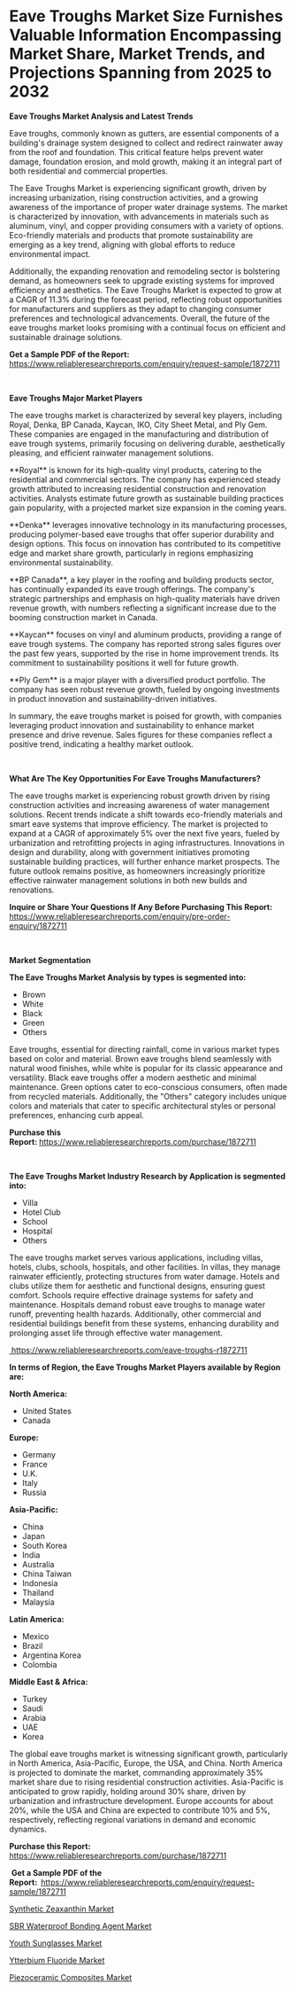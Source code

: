 <p><h1>Eave Troughs Market Size Furnishes Valuable Information Encompassing Market Share, Market Trends, and Projections Spanning from 2025 to 2032</h1></p><p><strong>Eave Troughs Market Analysis and Latest Trends</strong></p>
<p><p>Eave troughs, commonly known as gutters, are essential components of a building's drainage system designed to collect and redirect rainwater away from the roof and foundation. This critical feature helps prevent water damage, foundation erosion, and mold growth, making it an integral part of both residential and commercial properties. </p><p>The Eave Troughs Market is experiencing significant growth, driven by increasing urbanization, rising construction activities, and a growing awareness of the importance of proper water drainage systems. The market is characterized by innovation, with advancements in materials such as aluminum, vinyl, and copper providing consumers with a variety of options. Eco-friendly materials and products that promote sustainability are emerging as a key trend, aligning with global efforts to reduce environmental impact.</p><p>Additionally, the expanding renovation and remodeling sector is bolstering demand, as homeowners seek to upgrade existing systems for improved efficiency and aesthetics. The Eave Troughs Market is expected to grow at a CAGR of 11.3% during the forecast period, reflecting robust opportunities for manufacturers and suppliers as they adapt to changing consumer preferences and technological advancements. Overall, the future of the eave troughs market looks promising with a continual focus on efficient and sustainable drainage solutions.</p></p>
<p><strong>Get a Sample PDF of the Report:&nbsp;</strong> <a href="https://www.reliableresearchreports.com/enquiry/request-sample/1872711?utm_campaign=9&utm_medium=2&utm_source=Github&utm_content=ia&utm_term=31032025&utm_id=eave-troughs">https://www.reliableresearchreports.com/enquiry/request-sample/1872711</a></p>
<p>&nbsp;</p>
<p><strong>Eave Troughs Major Market Players</strong></p>
<p><p>The eave troughs market is characterized by several key players, including Royal, Denka, BP Canada, Kaycan, IKO, City Sheet Metal, and Ply Gem. These companies are engaged in the manufacturing and distribution of eave trough systems, primarily focusing on delivering durable, aesthetically pleasing, and efficient rainwater management solutions.</p><p>**Royal** is known for its high-quality vinyl products, catering to the residential and commercial sectors. The company has experienced steady growth attributed to increasing residential construction and renovation activities. Analysts estimate future growth as sustainable building practices gain popularity, with a projected market size expansion in the coming years.</p><p>**Denka** leverages innovative technology in its manufacturing processes, producing polymer-based eave troughs that offer superior durability and design options. This focus on innovation has contributed to its competitive edge and market share growth, particularly in regions emphasizing environmental sustainability.</p><p>**BP Canada**, a key player in the roofing and building products sector, has continually expanded its eave trough offerings. The company's strategic partnerships and emphasis on high-quality materials have driven revenue growth, with numbers reflecting a significant increase due to the booming construction market in Canada.</p><p>**Kaycan** focuses on vinyl and aluminum products, providing a range of eave trough systems. The company has reported strong sales figures over the past few years, supported by the rise in home improvement trends. Its commitment to sustainability positions it well for future growth.</p><p>**Ply Gem** is a major player with a diversified product portfolio. The company has seen robust revenue growth, fueled by ongoing investments in product innovation and sustainability-driven initiatives.</p><p>In summary, the eave troughs market is poised for growth, with companies leveraging product innovation and sustainability to enhance market presence and drive revenue. Sales figures for these companies reflect a positive trend, indicating a healthy market outlook.</p></p>
<p>&nbsp;</p>
<p><strong>What Are The Key Opportunities For Eave Troughs Manufacturers?</strong></p>
<p><p>The eave troughs market is experiencing robust growth driven by rising construction activities and increasing awareness of water management solutions. Recent trends indicate a shift towards eco-friendly materials and smart eave systems that improve efficiency. The market is projected to expand at a CAGR of approximately 5% over the next five years, fueled by urbanization and retrofitting projects in aging infrastructures. Innovations in design and durability, along with government initiatives promoting sustainable building practices, will further enhance market prospects. The future outlook remains positive, as homeowners increasingly prioritize effective rainwater management solutions in both new builds and renovations.</p></p>
<p><strong>Inquire or Share Your Questions If Any Before Purchasing This Report:</strong> <a href="https://www.reliableresearchreports.com/enquiry/pre-order-enquiry/1872711?utm_campaign=9&utm_medium=2&utm_source=Github&utm_content=ia&utm_term=31032025&utm_id=eave-troughs">https://www.reliableresearchreports.com/enquiry/pre-order-enquiry/1872711</a></p>
<p>&nbsp;</p>
<p><strong>Market Segmentation</strong></p>
<p><strong>The Eave Troughs Market Analysis by types is segmented into:</strong></p>
<p><ul><li>Brown</li><li>White</li><li>Black</li><li>Green</li><li>Others</li></ul></p>
<p><p>Eave troughs, essential for directing rainfall, come in various market types based on color and material. Brown eave troughs blend seamlessly with natural wood finishes, while white is popular for its classic appearance and versatility. Black eave troughs offer a modern aesthetic and minimal maintenance. Green options cater to eco-conscious consumers, often made from recycled materials. Additionally, the "Others" category includes unique colors and materials that cater to specific architectural styles or personal preferences, enhancing curb appeal.</p></p>
<p><strong>Purchase this Report:&nbsp;</strong><a href="https://www.reliableresearchreports.com/purchase/1872711?utm_campaign=9&utm_medium=2&utm_source=Github&utm_content=ia&utm_term=31032025&utm_id=eave-troughs">https://www.reliableresearchreports.com/purchase/1872711</a></p>
<p>&nbsp;</p>
<p><strong>The Eave Troughs Market Industry Research by Application is segmented into:</strong></p>
<p><ul><li>Villa</li><li>Hotel Club</li><li>School</li><li>Hospital</li><li>Others</li></ul></p>
<p><p>The eave troughs market serves various applications, including villas, hotels, clubs, schools, hospitals, and other facilities. In villas, they manage rainwater efficiently, protecting structures from water damage. Hotels and clubs utilize them for aesthetic and functional designs, ensuring guest comfort. Schools require effective drainage systems for safety and maintenance. Hospitals demand robust eave troughs to manage water runoff, preventing health hazards. Additionally, other commercial and residential buildings benefit from these systems, enhancing durability and prolonging asset life through effective water management.</p></p>
<p><a href="https://www.reliableresearchreports.com/eave-troughs-r1872711?utm_campaign=9&utm_medium=2&utm_source=Github&utm_content=ia&utm_term=31032025&utm_id=eave-troughs">&nbsp;https://www.reliableresearchreports.com/eave-troughs-r1872711</a></p>
<p><strong>In terms of Region, the Eave Troughs Market Players available by Region are:</strong></p>
<p>
    <p> <strong> North America: </strong>
        <ul>
            <li>United States</li>
            <li>Canada</li>
        </ul>
        </p> 
    <p> <strong> Europe: </strong>
        <ul>
            <li>Germany</li>
            <li>France</li>
            <li>U.K.</li>
            <li>Italy</li>
            <li>Russia</li>
        </ul>
        </p> 
    <p> <strong> Asia-Pacific: </strong>
        <ul>
            <li>China</li>
            <li>Japan</li>
            <li>South Korea</li>
            <li>India</li>
            <li>Australia</li>
            <li>China Taiwan</li>
            <li>Indonesia</li>
            <li>Thailand</li>
            <li>Malaysia</li>
        </ul>
        </p> 
    <p> <strong> Latin America: </strong>
        <ul>
            <li>Mexico</li>
            <li>Brazil</li>
            <li>Argentina Korea</li>
            <li>Colombia</li>
        </ul>
        </p> 
    <p> <strong> Middle East & Africa: </strong>
        <ul>
            <li>Turkey</li>
            <li>Saudi</li>
            <li>Arabia</li>
            <li>UAE</li>
            <li>Korea</li>
        </ul>
    </p>
    </p>
<p><p>The global eave troughs market is witnessing significant growth, particularly in North America, Asia-Pacific, Europe, the USA, and China. North America is projected to dominate the market, commanding approximately 35% market share due to rising residential construction activities. Asia-Pacific is anticipated to grow rapidly, holding around 30% share, driven by urbanization and infrastructure development. Europe accounts for about 20%, while the USA and China are expected to contribute 10% and 5%, respectively, reflecting regional variations in demand and economic dynamics.</p></p>
<p><strong>Purchase this Report: </strong><a href="https://www.reliableresearchreports.com/purchase/1872711?utm_campaign=9&utm_medium=2&utm_source=Github&utm_content=ia&utm_term=31032025&utm_id=eave-troughs">https://www.reliableresearchreports.com/purchase/1872711</a></p>
<p>&nbsp;<strong>Get a Sample PDF of the Report:&nbsp;&nbsp;</strong><a href="https://www.reliableresearchreports.com/enquiry/request-sample/1872711?utm_campaign=9&utm_medium=2&utm_source=Github&utm_content=ia&utm_term=31032025&utm_id=eave-troughs">https://www.reliableresearchreports.com/enquiry/request-sample/1872711</a></p>
<p><strong></strong></p>
<p><p><a href="https://github.com/hirtzhulstsq/Market-Research-Report-List-1/blob/main/synthetic-zeaxanthin-market.md?utm_campaign=9&utm_medium=2&utm_source=Github&utm_content=ia&utm_term=31032025&utm_id=eave-troughs">Synthetic Zeaxanthin Market</a></p><p><a href="https://github.com/dovbusmrking/Market-Research-Report-List-1/blob/main/sbr-waterproof-bonding-agent-market.md?utm_campaign=9&utm_medium=2&utm_source=Github&utm_content=ia&utm_term=31032025&utm_id=eave-troughs">SBR Waterproof Bonding Agent Market</a></p><p><a href="https://github.com/knipsfilip8f/Market-Research-Report-List-1/blob/main/youth-sunglasses-market.md?utm_campaign=9&utm_medium=2&utm_source=Github&utm_content=ia&utm_term=31032025&utm_id=eave-troughs">Youth Sunglasses Market</a></p><p><a href="https://github.com/azetehhasle/Market-Research-Report-List-1/blob/main/ytterbium-fluoride-market.md?utm_campaign=9&utm_medium=2&utm_source=Github&utm_content=ia&utm_term=31032025&utm_id=eave-troughs">Ytterbium Fluoride Market</a></p><p><a href="https://github.com/ogbadujonito22/Market-Research-Report-List-1/blob/main/piezoceramic-composites-market.md?utm_campaign=9&utm_medium=2&utm_source=Github&utm_content=ia&utm_term=31032025&utm_id=eave-troughs">Piezoceramic Composites Market</a></p></p>